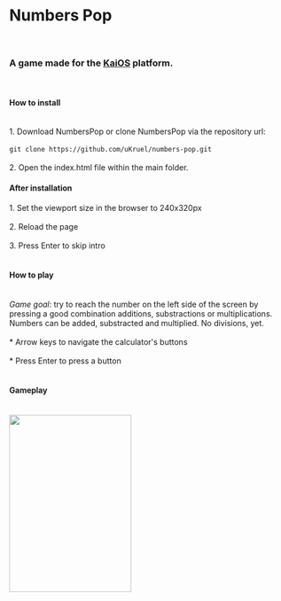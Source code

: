 <h1>Numbers Pop</h1><br><h3>A game made for the <a href="https://www.kaiostech.com/">KaiOS</a> platform.</h3><br/>

<h4>How to install</h4><br/>
1. Download NumbersPop or clone NumbersPop via the repository url: <br><br>
<code>git clone https://github.com/uKruel/numbers-pop.git</code><br><br>
2. Open the index.html file within the main folder. 

<h4>After installation</h4>
1. Set the viewport size in the browser to 240x320px<br><br>
2. Reload the page<br><br>
3. Press Enter to skip intro<br><br>

<h4>How to play</h4><br>
<em>Game goal</em>: try to reach the number on the left side of the screen by pressing a good combination additions, substractions or multiplications.<br>
Numbers can be added, substracted and multiplied. No divisions, yet. <br><br>
* Arrow keys to navigate the calculator's buttons<br><br>
* Press Enter to press a button<br><br>

<h4>Gameplay</h4><br>
<img src="https://media.giphy.com/media/f2Uw9GboiYeHbvUQsL/giphy.gif" width="220" height="320">

